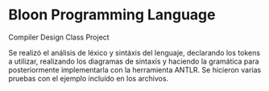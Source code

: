 # Bloon Programming Language
Compiler Design Class Project

Se realizó el análisis de léxico y sintáxis del lenguaje, declarando los tokens a utilizar, realizando los diagramas de sintaxis y haciendo la gramática para posteriormente implementarla con la herramienta ANTLR. Se hicieron varias pruebas con el ejemplo incluído en los archivos.
